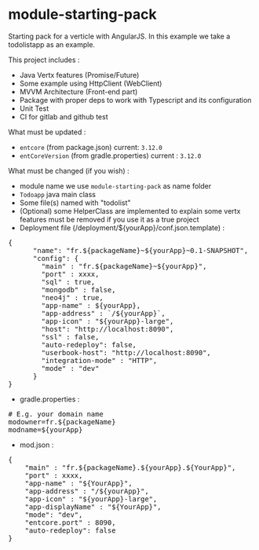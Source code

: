 # module-starting-pack

Starting pack for a verticle with AngularJS.
In this example we take a todolistapp as an example.

This project includes :
- Java Vertx features (Promise/Future)
- Some example using HttpClient (WebClient)
- MVVM Architecture (Front-end part)
- Package with proper deps to work with Typescript and its configuration
- Unit Test
- CI for gitlab and github test


What must be updated :
- `entcore` (from package.json) current: `3.12.0`
- `entCoreVersion` (from gradle.properties) current : `3.12.0`

What must be changed (if you wish) :
- module name we use `module-starting-pack` as name folder
- `Todoapp` java main class
- Some file(s) named with "todolist"
- (Optional) some HelperClass are implemented to explain some vertx features must be removed if you use it as a true project
- Deployment file (/deployment/${yourApp}/conf.json.template) :
<pre>
{
      "name": "fr.${packageName}~${yourApp}~0.1-SNAPSHOT",
      "config": {
        "main" : "fr.${packageName}~${yourApp}",
        "port" : xxxx,
        "sql" : true,
        "mongodb" : false,
        "neo4j" : true,
        "app-name" : ${yourApp},
        "app-address" : `/${yourApp}`,
        "app-icon" : "${yourApp}-large",
        "host": "http://localhost:8090",
        "ssl" : false,
        "auto-redeploy": false,
        "userbook-host": "http://localhost:8090",
        "integration-mode" : "HTTP",
        "mode" : "dev"
      }
}
</pre>
- gradle.properties :
<pre>
# E.g. your domain name
modowner=fr.${packageName}
modname=${yourApp}
</pre>
- mod.json :
<pre>
{
	"main" : "fr.${packageName}.${yourApp}.${YourApp}",
	"port" : xxxx,
	"app-name" : "${YourApp}",
	"app-address" : "/${yourApp}",
	"app-icon" : "${yourApp}-large",
	"app-displayName" : "${YourApp}",
	"mode": "dev",
	"entcore.port" : 8090,
	"auto-redeploy": false
}
</pre>